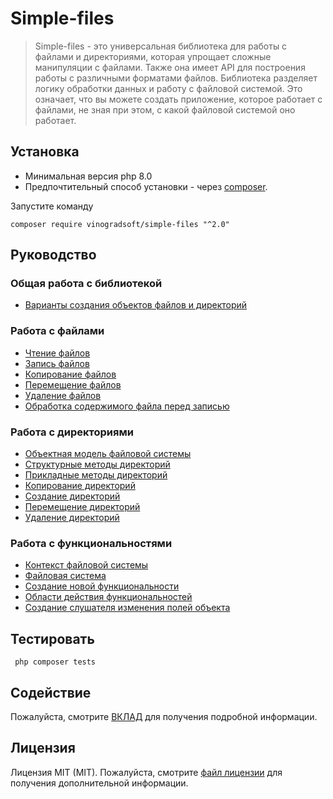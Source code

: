 # Simple-files

> Simple-files - это универсальная библиотека для работы с файлами и директориями, которая упрощает сложные манипуляции
> с файлами. Также она имеет API для построения работы с различными форматами файлов. Библиотека разделяет логику
> обработки данных и работу с файловой системой. Это означает, что вы можете создать приложение, которое работает с
> файлами, не зная при этом, с какой файловой системой оно работает.

## Установка

- Минимальная версия php 8.0
- Предпочтительный способ установки - через [composer](http://getcomposer.org/download/).

Запустите команду

```
composer require vinogradsoft/simple-files "^2.0"
```

## Руководство

### Общая работа с библиотекой

* [Варианты создания объектов файлов и директорий](./docs/guide-ru/options-for-creating-file-and-directory-objects.md)

### Работа с файлами

* [Чтение файлов](./docs/guide-ru/reading-files.md)
* [Запись файлов](./docs/guide-ru/recording-files.md)
* [Копирование файлов](./docs/guide-ru/copying-files.md)
* [Перемещение файлов](./docs/guide-ru/moving-files.md)
* [Удаление файлов](./docs/guide-ru/deleting-files.md)
* [Обработка содержимого файла перед записью](./docs/guide-ru/processing-file-contents-before-writing.md)

### Работа с директориями

* [Объектная модель файловой системы](./docs/guide-ru/file-system-object-model.md)
* [Структурные методы директорий](./docs/guide-ru/directory-structural-methods.md)
* [Прикладные методы директорий](./docs/guide-ru/applied-methods.md)
* [Копирование директорий](./docs/guide-ru/copying-directories.md)
* [Создание директорий](./docs/guide-ru/stub.md)
* [Перемещение директорий](./docs/guide-ru/stub.md)
* [Удаление директорий](./docs/guide-ru/stub.md)

### Работа с функциональностями

* [Контекст файловой системы](./docs/guide-ru/stub.md)
* [Файловая система](./docs/guide-ru/stub.md)
* [Создание новой функциональности](./docs/guide-ru/stub.md)
* [Области действия функциональностей](./docs/guide-ru/stub.md)
* [Создание слушателя изменения полей объекта](./docs/guide-ru/stub.md)

## Тестировать

```
 php composer tests 
```

## Содействие

Пожалуйста, смотрите [ВКЛАД](CONTRIBUTING.md) для получения подробной информации.

## Лицензия

Лицензия MIT (MIT). Пожалуйста, смотрите [файл лицензии](LICENSE) для получения дополнительной информации.